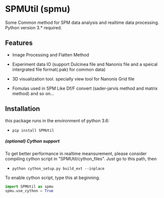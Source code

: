 SPMUtil (spmu)
===================================
Some Common method for SPM data analysis and realtime data processing.
<br>
Python version 3.* required.

Features
-------


- Image Processing and Flatten Method


- Experiment data IO
  (support Dulcinea file and Nanonis file and a speical intergrated file format(.pak) for common data)


- 3D visualization tool.
specially view tool for Nanonis Grid file


- Fomulas used in SPM
Like Df/F convert (sader-jarvis method and matrix method) and so on...




Installation
-------

this package runs in the environment of python 3.6:

* `pip install SPMUtil`

##### (optional) Cython support

To get better performance in realtime meansurement, 
please consider compiling cython script in "SPMUtil/cython_files".
Just go to this path, then

* `python cython_setup.py build_ext --inplace`

To enable cython script, type this at beginning.

```python
import SPMUtil as spmu
spmu.use_cython = True
```

